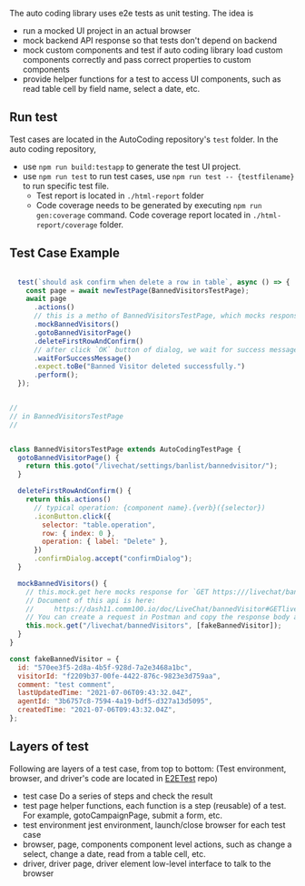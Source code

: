 The auto coding library uses e2e tests as unit testing. The idea is
- run a mocked UI project in an actual browser
- mock backend API response so that tests don't depend on backend
- mock custom components and test if auto coding library load custom components correctly and pass correct properties to custom components
- provide helper functions for a test to access UI components, such as read table cell by field name, select a date, etc.

## Run test

Test cases are located in the AutoCoding repository's `test` folder.
In the auto coding repository,

- use `npm run build:testapp` to generate the test UI project.
- use `npm run test` to run test cases, use `npm run test -- {testfilename}` to run specific test file.
    - Test report is located in `./html-report` folder
    - Code coverage needs to be generated by executing `npm run gen:coverage` command. Code coverage report located in `./html-report/coverage` folder.


## Test Case Example

```javascript

  test(`should ask confirm when delete a row in table`, async () => {
    const page = await newTestPage(BannedVisitorsTestPage);
    await page
      .actions()
      // this is a metho of BannedVisitorsTestPage, which mocks response of /bannedvisitors endpoint
      .mockBannedVisitors()
      .gotoBannedVisitorPage()
      .deleteFirstRowAndConfirm()
      // after click `OK` button of dialog, we wait for success message popup and check the sucess message
      .waitForSuccessMessage()
      .expect.toBe("Banned Visitor deleted successfully.")
      .perform();
  });


//
// in BannedVisitorsTestPage
//


class BannedVisitorsTestPage extends AutoCodingTestPage {
  gotoBannedVisitorPage() {
    return this.goto("/livechat/settings/banlist/bannedvisitor/");
  }

  deleteFirstRowAndConfirm() {
    return this.actions()
      // typical operation: {component name}.{verb}({selector})
      .iconButton.click({
        selector: "table.operation",
        row: { index: 0 },
        operation: { label: "Delete" },
      })
      .confirmDialog.accept("confirmDialog");
  }

  mockBannedVisitors() {
    // this.mock.get here mocks response for `GET https:///livechat/bannedVisitors` 
    // Document of this api is here: 
    //     https://dash11.comm100.io/doc/LiveChat/bannedVisitor#GETlivechat/bannedVisitors
    // You can create a request in Postman and copy the response body as fakeBannedVisitor
    this.mock.get("/livechat/bannedVisitors", [fakeBannedVisitor]);
  }
}

const fakeBannedVisitor = {
  id: "570ee3f5-2d8a-4b5f-928d-7a2e3468a1bc",
  visitorId: "f2209b37-00fe-4422-876c-9823e3d759aa",
  comment: "test comment",
  lastUpdatedTime: "2021-07-06T09:43:32.04Z",
  agentId: "3b6757c8-7594-4a19-bdf5-d327a13d5095",
  createdTime: "2021-07-06T09:43:32.04Z",
};

```


## Layers of test

Following are layers of a test case, from top to bottom:
(Test environment, browser, and driver's code are located in [E2ETest](/Topics/Front-End-Repositories) repo)

- test case
  Do a series of steps and check the result
- test page
  helper functions, each function is a step (reusable) of a test. For example, gotoCampaignPage, submit a form, etc.
- test environment
  jest environment, launch/close browser for each test case
- browser, page, components
  component level actions, such as change a select, change a date, read from a table cell, etc.
- driver, driver page, driver element
  low-level interface to talk to the browser

